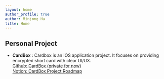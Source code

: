 ```yaml
---
layout: home
author_profile: true
author: Minjong Ha
title: Home
---
```


## Personal Project

  * __CardBox__
  : Cardbox is an iOS application project. It focuses on providing encrypted short card with clear UI/UX.  
  [Github: CardBox (private for now)](https://github.com/minjong-ha/cardbox)  
  [Notion: CardBox Project Roadmap](https://www.notion.so/CardBox-bb5bce7e77c8452887465d6e9a5a35fd)

